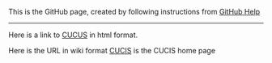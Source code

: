 This is the GitHub page, created by following instructions from
<a href=https://help.github.com/articles/creating-project-pages-using-the-command-line/>GitHub Help</a>

<hr>
Here is a link to <a href=http://cucis.ece.northwestern.edu/>CUCUS</a> in html format.

Here is the URL in wiki format [CUCIS](http://cucis.ece.northwestern.edu) is the CUCIS home page
